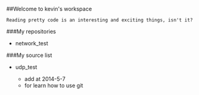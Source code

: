 ##Welcome to kevin's workspace

```Reading pretty code is an interesting and exciting things, isn't it?```

###My repositories

* network_test


###My source list

* udp_test

	* add at 2014-5-7 
	* for learn how to use git





